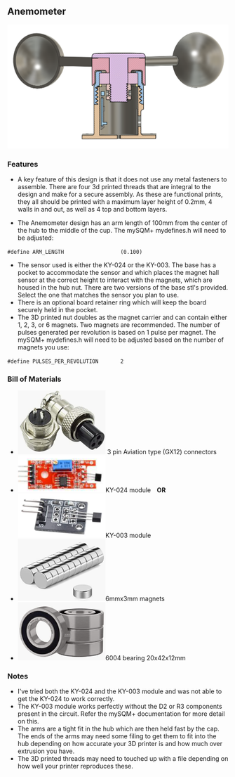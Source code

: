 ## Anemometer

<img src="https://github.com/holligram/mySQMplus_3DPrints/blob/main/images/anemometer_cross_section.png" width="800">


### Features

* A key feature of this design is that it does not use any metal fasteners to assemble. There are four 3d printed threads that are integral to the design and make for a secure assembly. As these are functional prints, they all should be printed with a maximum layer height of 0.2mm, 4 walls in and out, as well as 4 top and bottom layers.

* The Anemometer design has an arm length of 100mm from the center of the hub to the middle of the cup. The mySQM+ mydefines.h will need to be adjusted:

`#define ARM_LENGTH                  (0.100)`

* The sensor used is either the KY-024 or the KY-003. The base has a pocket to accommodate the sensor and which places the magnet hall sensor at the correct height to interact with the magnets, which are housed in the hub nut. There are two versions of the base stl's provided. Select the one that matches the sensor you plan to use.
* There is an optional board retainer ring which will keep the board securely held in the pocket.  
* The 3D printed nut doubles as the magnet carrier and can contain either 1, 2, 3, or 6 magnets. Two magnets are recommended. The number of pulses generated per revolution is based on 1 pulse per magnet. The mySQM+ mydefines.h will need to be adjusted based on the number of magnets you use:

`#define PULSES_PER_REVOLUTION       2`

### Bill of Materials
- <img src="https://github.com/holligram/mySQMplus_3DPrints/blob/main/images/GX12-3pin.png" width="200"> 3 pin Aviation type (GX12) connectors 
- <img src="https://github.com/holligram/mySQMplus_3DPrints/blob/main/images/KY-024.png" width="200">KY-024 module <b>&nbsp;&nbsp;&nbsp;OR&nbsp;&nbsp;&nbsp;</b> <img src="https://github.com/holligram/mySQMplus_3DPrints/blob/main/images/KY-003.png" width="200">KY-003 module
- <img src="https://github.com/holligram/mySQMplus_3DPrints/blob/main/images/6x3magnets.png" width="200">6mmx3mm magnets
- <img src="https://github.com/holligram/mySQMplus_3DPrints/blob/main/images/6004_bearing.png" width="200">6004 bearing 20x42x12mm 


### Notes
- I've tried both the KY-024 and the KY-003 module and was not able to get the KY-024 to work correctly.
- The KY-003 module works perfectly without the D2 or R3 components present in the circuit. Refer the mySQM+ documentation for more detail on this.
- The arms are a tight fit in the hub which are then held fast by the cap. The ends of the arms may need some filing to get them to fit into the hub depending on how accurate your 3D printer is and how much over extrusion you have.
- The 3D printed threads may need to touched up with a file depending on how well your printer reproduces these.

